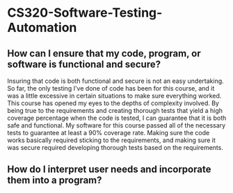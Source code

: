 # CS320-Software-Testing-Automation

## How can I ensure that my code, program, or software is functional and secure?
Insuring that code is both functional and secure is not an easy undertaking. So far, the only testing I've done of code has been for this course, and it was a little excessive in certain situations to make sure everything worked. This course has opened my eyes to the depths of complexity involved. By being true to the requirements and creating thorough tests that yield a high coverage percentage when the code is tested, I can guarantee that it is both safe and functional. My software for this course passed all of the necessary tests to guarantee at least a 90% coverage rate. Making sure the code works basically required sticking to the requirements, and making sure it was secure required developing thorough tests based on the requirements.

## How do I interpret user needs and incorporate them into a program?
